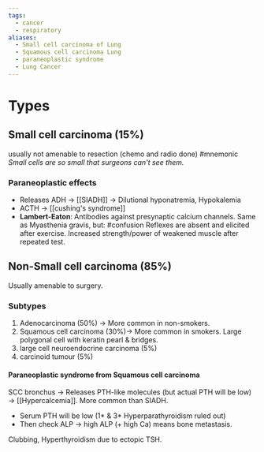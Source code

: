 ```yaml
---
tags:
  - cancer
  - respiratory
aliases:
  - Small cell carcinoma of Lung
  - Squamous cell carcinoma Lung
  - paraneoplastic syndrome
  - Lung Cancer
---
```

# Types
## Small cell carcinoma (15%)
usually not amenable to resection (chemo and radio done) 
#mnemonic *Small cells are so small that surgeons can't see them.* 
### Paraneoplastic effects
- Releases ADH -> [[SIADH]] -> Dilutional hyponatremia, Hypokalemia
- ACTH -> [[cushing's syndrome]]
- **Lambert-Eaton**: Antibodies against presynaptic calcium channels. Same as Myasthenia gravis, but: #confusion Reflexes are absent and elicited after exercise. Increased strength/power of weakened muscle after repeated test.

## Non-Small cell carcinoma (85%)
Usually amenable to surgery. 
### Subtypes
1. Adenocarcinoma (50%) -> More common in non-smokers. 
2. Squamous cell carcinoma (30%)-> More common in smokers. Large polygonal cell with keratin pearl & bridges. 
3. large cell neuroendocrine carcinoma (5%)
4. carcinoid tumour (5%)

#### Paraneoplastic syndrome from Squamous cell carcinoma
SCC bronchus -> Releases PTH-like molecules (but actual PTH will be low) -> [[Hypercalcemia]]. 
More common than SIADH.
- Serum PTH will be low (1* & 3* Hyperparathyroidism ruled out)
- Then check ALP -> high ALP (+ high Ca) means bone metastasis.

Clubbing, Hyperthyroidism due to ectopic TSH.